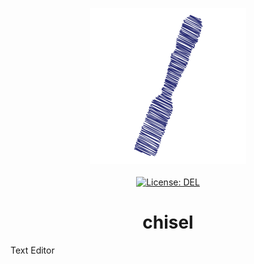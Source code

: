 <p align="center">
    <img src="https://raw.githubusercontent.com/plurid/chisel/master/about/identity/chisel-logo.png" height="250px">
    <br />
    <br />
    <a target="_blank" href="https://github.com/plurid/chisel/blob/master/LICENSE">
        <img src="https://img.shields.io/badge/license-DEL-blue.svg?colorB=1380C3&style=for-the-badge" alt="License: DEL">
    </a>
</p>


<h1 align="center">
    chisel
</h1>


Text Editor
